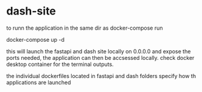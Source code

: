 # dash-site

to runn the application in the same dir as docker-compose run 

docker-compose up -d     

this will launch the fastapi and dash site locally on 0.0.0.0 and expose the ports needed, the application can then be accsessed locally. check docker desktop container for the terminal outputs.
  
the individual dockerfiles located in fastapi and dash folders specify how th applications are launched 
